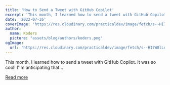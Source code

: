 ```yaml
---
title: 'How to Send a Tweet with GitHub Copilot'
excerpt: 'This month, I learned how to send a tweet with GitHub Copilot. It was so cool! I''m anticipating that...'
date: '2022-07-26'
coverImage: 'https://res.cloudinary.com/practicaldev/image/fetch/s--HI7W8lLq--/c_imagga_scale,f_auto,fl_progressive,h_420,q_auto,w_1000/https://dev-to-uploads.s3.amazonaws.com/uploads/articles/0c3qnqr2t8slgkmcbio2.png'
author:
  name: Koders
  picture: "assets/blog/authors/koders.png"
ogImage:
  url: 'https://res.cloudinary.com/practicaldev/image/fetch/s--HI7W8lLq--/c_imagga_scale,f_auto,fl_progressive,h_420,q_auto,w_1000/https://dev-to-uploads.s3.amazonaws.com/uploads/articles/0c3qnqr2t8slgkmcbio2.png'
---
```


This month, I learned how to send a tweet with GitHub Copilot. It was so cool! I''m anticipating that...

[Read more](https://dev.to/github/how-to-send-a-tweet-with-github-copilot-4ih7)
